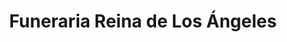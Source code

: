 ---
title: "Funeraria Reina de Los Ángeles"
url: /barranca/funeraria-reina-de-los-angeles/
shop: directores de funerarias
---